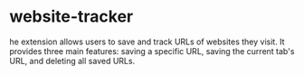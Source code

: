 # website-tracker
he extension allows users to save and track URLs of websites they visit. It provides three main features: saving a specific URL, saving the current tab's URL, and deleting all saved URLs.
